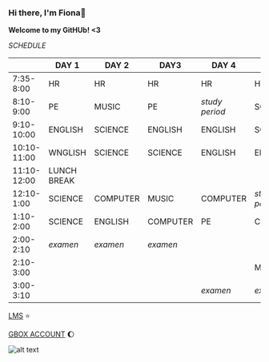 
### Hi there, I'm Fiona:tulip:
**Welcome to my GitHUb! <3**

*SCHEDULE*

|         |DAY 1| DAY 2| DAY3 | DAY 4| DAY 5| 
|---------|-----|------|------|------|------|
|7:35-8:00|  HR | HR   |  HR  |  HR  |  HR  |
|8:10-9:00|  PE |MUSIC |PE    |*study period*|SCIENCE|
|9:10-10:00|ENGLISH|SCIENCE|ENGLISH|ENGLISH|SCIENCE|
|10:10-11:00|WNGLISH|SCIENCE|SCIENCE|ENGLISH|ENGLISH|
|11:10-12:00|LUNCH BREAK|
|12:10-1:00|SCIENCE|COMPUTER|MUSIC|COMPUTER|*study period*|
|1:10-2:00|SCIENCE|ENGLISH|COMPUTER|PE|COMPUTER|
|2:00-2:10|*examen*|*examen*|*examen*| |   |
|2:10-3:00|||||MUSIC|
|3:00-3:10||||*examen*|*examen*|

[LMS](https://jhsportal.adnu.edu.ph) :star:

[GBOX ACCOUNT](https://mail.google.com/mail/u/0/#inbox) :moon:

![alt text](https://i.pinimg.com/originals/e4/80/db/e480db51e2b35802ed8a0a93ea104cc8.jpg)
